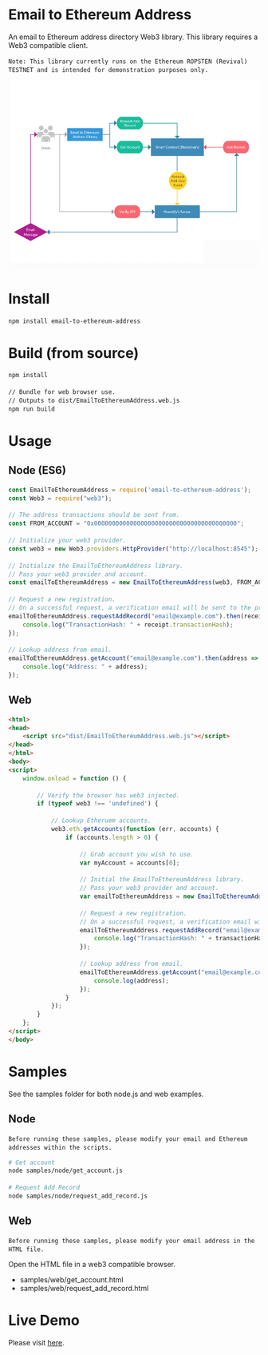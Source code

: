 # Email to Ethereum Address

An email to Ethereum address directory Web3 library. This library requires a Web3 compatible client.

`Note: This library currently runs on the Ethereum ROPSTEN (Revival) TESTNET and is intended for demonstration purposes only.`

![Workflow Diagram](images/workflow.png)

# Install
```bash
npm install email-to-ethereum-address
```

# Build (from source)
```bash
npm install

// Bundle for web browser use.
// Outputs to dist/EmailToEthereumAddress.web.js
npm run build
```

# Usage

## Node (ES6)

```javascript
const EmailToEthereumAddress = require('email-to-ethereum-address');
const Web3 = require("web3");

// The address transactions should be sent from.
const FROM_ACCOUNT = "0x0000000000000000000000000000000000000000";

// Initialize your web3 provider.
const web3 = new Web3.providers.HttpProvider("http://localhost:8545");

// Initialize the EmailToEthereumAddress library.
// Pass your web3 provider and account.
const emailToEthereumAddress = new EmailToEthereumAddress(web3, FROM_ACCOUNT);

// Request a new registration.
// On a successful request, a verification email will be sent to the provided email address.
emailToEthereumAddress.requestAddRecord("email@example.com").then(receipt => {
    console.log("TransactionHash: " + receipt.transactionHash);
});

// Lookup address from email.
emailToEthereumAddress.getAccount("email@example.com").then(address => {
    console.log("Address: " + address);
});
```

## Web

```html
<html>
<head>
    <script src="dist/EmailToEthereumAddress.web.js"></script>
</head>
</html>
<body>
<script>
    window.onload = function () {

        // Verify the browser has web3 injected.
        if (typeof web3 !== 'undefined') {

            // Lookup Etheruem accounts.
            web3.eth.getAccounts(function (err, accounts) {
                if (accounts.length > 0) {

                    // Grab account you wish to use.
                    var myAccount = accounts[0];

                    // Initial the EmailToEthereumAddress library.
                    // Pass your web3 provider and account.
                    var emailToEthereumAddress = new EmailToEthereumAddress(web3.currentProvider, myAccount);

                    // Request a new registration.
                    // On a successful request, a verification email will be sent to the provided email address.
                    emailToEthereumAddress.requestAddRecord("email@example.com", function (error, transactionHash) {
                        console.log("TransactionHash: " + transactionHash);
                    });

                    // Lookup address from email.
                    emailToEthereumAddress.getAccount("email@example.com", function (address) {
                        console.log(address);
                    });
                }
            });
        }
    };
</script>
</body>
```

# Samples

See the samples folder for both node.js and web examples.

## Node 

`Before running these samples, please modify your email and Ethereum addresses within the scripts.`

```bash
# Get account
node samples/node/get_account.js

# Request Add Record
node samples/node/request_add_record.js
```

## Web

`Before running these samples, please modify your email address in the HTML file.`

Open the HTML file in a web3 compatible browser.
- samples/web/get_account.html
- samples/web/request_add_record.html

# Live Demo
Please visit [here](https://whois.nventify.com/).
